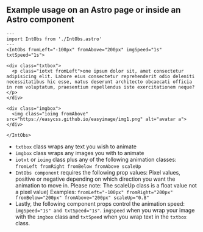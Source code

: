 ## Example usage on an Astro page or inside an Astro component

```
---
import IntObs from './IntObs.astro'
---
<IntObs fromLeft="-100px" fromAbove="200px" imgSpeed="1s" txtSpeed="1s">
    
<div class="txtbox">
  <p class="iotxt fromLeft">one ipsum dolor sit, amet consectetur adipisicing elit. Labore eius consectetur reprehenderit odio deleniti necessitatibus hic esse, natus deserunt architecto obcaecati officia in rem voluptatum, praesentium repellendus iste exercitationem neque?</p>
</div>
  
<div class="imgbox">
  <img class="ioimg fromAbove" src="https://easycss.github.io/easyimage/img1.png" alt="avatar a">
</div>

</IntObs>
```

- `txtbox` class wraps any text you wish to animate
- `imgbox` class wraps any images you with to animate
- `iotxt` or `ioimg` class plus any of the following animation classes: 
`fromLeft fromRight fromBelow fromAbove scaleUp`
- `IntObs component` requires the following prop values: Pixel values, positive or negative depending on which direction you want the animation to move in. Please note: The scaleUp class is a float value not a pixel value) Examples: `fromLeft="-100px" fromRight="200px" fromBelow="200px" fromAbove="200px" scaleUp="0.8"` 
- Lastly, the following component props control the animation speed: `imgSpeed="1s" and txtSpeed="1s"`. `imgSpeed` when you wrap your image with the `imgbox` class and `txtSpeed` when you wrap text in the `txtbox` class.